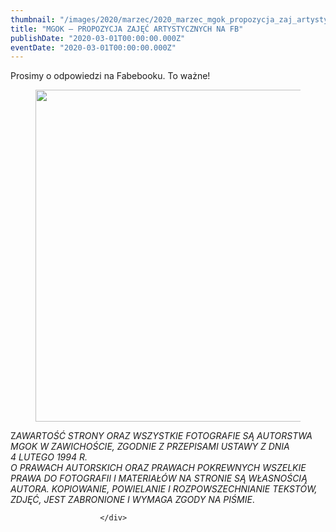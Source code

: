 ```yaml
---
thumbnail: "/images/2020/marzec/2020_marzec_mgok_propozycja_zaj_artystycznych_na_fb_2020_03_mgok_propozycja_zaj_artystycznych_na_fb_propozycja-zajęc-mgok-na-fb-Kopia.jpg"
title: "MGOK – PROPOZYCJA ZAJĘĆ ARTYSTYCZNYCH NA FB"
publishDate: "2020-03-01T00:00:00.000Z"
eventDate: "2020-03-01T00:00:00.000Z"
---
```


<div class="entry-content">
							
							
<p>Prosimy o odpowiedzi na Fabebooku. To ważne!</p>



<figure class="wp-block-image size-large"><img fetchpriority="high" decoding="async" width="800" height="531" src="/images/2020/marzec/2020_marzec_mgok_propozycja_zaj_artystycznych_na_fb_2020_03_mgok_propozycja_zaj_artystycznych_na_fb_propozycja-zajęc-mgok-na-fb-Kopia.jpg" alt="" class="wp-image-7362" srcset="/images/2020/marzec/2020_marzec_mgok_propozycja_zaj_artystycznych_na_fb_2020_03_mgok_propozycja_zaj_artystycznych_na_fb_propozycja-zajęc-mgok-na-fb-Kopia.jpg 800w, /images/2020/marzec/propozycja-zajęc-mgok-na-fb-Kopia-300x199.jpg 300w, /images/2020/marzec/propozycja-zajęc-mgok-na-fb-Kopia-768x510.jpg 768w" sizes="(max-width: 800px) 100vw, 800px"></figure>



<p class="has-text-align-center"> Z<em>AWARTOŚĆ STRONY ORAZ WSZYSTKIE FOTOGRAFIE SĄ AUTORSTWA MGOK W ZAWICHOŚCIE, ZGODNIE Z PRZEPISAMI USTAWY Z DNIA&nbsp;</em><br><em>4 LUTEGO 1994 R.<br>O PRAWACH AUTORSKICH ORAZ PRAWACH POKREWNYCH WSZELKIE PRAWA DO FOTOGRAFII I MATERIAŁÓW NA STRONIE SĄ WŁASNOŚCIĄ AUTORA. KOPIOWANIE, POWIELANIE I ROZPOWSZECHNIANIE TEKSTÓW, ZDJĘĆ, JEST ZABRONIONE I WYMAGA ZGODY NA PIŚMIE</em>. </p>
						
						</div>
